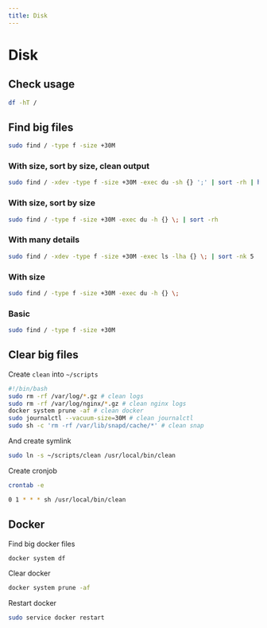 ```yaml
---
title: Disk
---
```


# Disk

## Check usage

```bash
df -hT /
```

## Find big files

```bash
sudo find / -type f -size +30M
```

### With size, sort by size, clean output

```bash
sudo find / -xdev -type f -size +30M -exec du -sh {} ';' | sort -rh | head -n50
```

### With size, sort by size

```bash
sudo find / -type f -size +30M -exec du -h {} \; | sort -rh
```

### With many details

```bash
sudo find / -xdev -type f -size +30M -exec ls -lha {} \; | sort -nk 5
```

### With size

```bash
sudo find / -type f -size +30M -exec du -h {} \;
```

### Basic

```bash
sudo find / -type f -size +30M
```

## Clear big files

Create `clean` into `~/scripts`

```bash [~/scripts/clean]
#!/bin/bash
sudo rm -rf /var/log/*.gz # clean logs
sudo rm -rf /var/log/nginx/*.gz # clean nginx logs
docker system prune -af # clean docker
sudo journalctl --vacuum-size=30M # clean journalctl
sudo sh -c 'rm -rf /var/lib/snapd/cache/*' # clean snap
```

And create symlink

```bash
sudo ln -s ~/scripts/clean /usr/local/bin/clean
```

Create cronjob

```bash
crontab -e
```

```bash
0 1 * * * sh /usr/local/bin/clean
```

## Docker

Find big docker files

```bash
docker system df
```

Clear docker

```bash
docker system prune -af
```

Restart docker

```bash
sudo service docker restart
```
